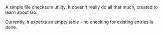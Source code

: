 A simple file checksum utility. It doesn't really do all that much, created to learn about Go.

Currently, it expects an empty table - no checking for existing entries is done.


